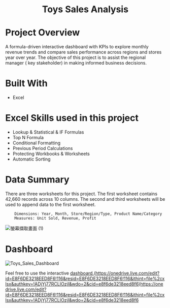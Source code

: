 # <p align="center">Toys Sales Analysis</p> 
# Project Overview
A formula-driven interactive dashboard with KPIs to explore monthly revenue trends and compare sales performance across regions and stores year over year.
The objective of this project is to assist the regional manager ( key stakeholder) in making informed business decisions.

# Built With
* Excel

# Excel Skills used in this project
* Lookup & Statistical & IF Formulas
* Top N Formula
* Conditional Formatting
* Previous Period Calculations
* Protecting Workbooks & Worksheets
* Automatic Sorting

# Data Summary
There are three worksheets for this project. 
The first worksheet contains 42,660 records across 10 columns. 
The second and third worksheets will be used to append data to the first worksheet.

        Dimensions: Year, Month, Store/Region/Type, Product Name/Category
        Measures: Unit Sold, Revenue, Profit

![螢幕擷取畫面 (1)](https://github.com/AnalystEric/Sales_Analysis_Toys/assets/127030648/120865d7-1cca-4384-a3a5-cd0e0d2b4b7c)

# Dashboard
![Toys_Sales_Dashboard](https://github.com/AnalystEric/Sales_Analysis_Toys/assets/127030648/b9888a5b-62a0-4ede-b416-f3adf2fff722)

Feel free to use the interactive [dashboard.](https://drive.google.com/file/d/1TyvKj6bC_H_KmO1usCnEbz_DJqJffJKK/view)(https://onedrive.live.com/edit?id=E8F6DE3218EED8F6!116&resid=E8F6DE3218EED8F6!116&ithint=file%2cxlsx&authkey=!ADjYj77RCLIOzjI&wdo=2&cid=e8f6de3218eed8f6)https://onedrive.live.com/edit?id=E8F6DE3218EED8F6!116&resid=E8F6DE3218EED8F6!116&ithint=file%2cxlsx&authkey=!ADjYj77RCLIOzjI&wdo=2&cid=e8f6de3218eed8f6
